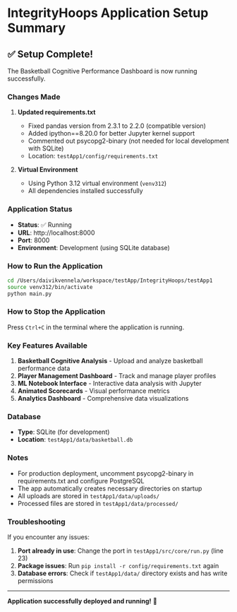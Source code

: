 # IntegrityHoops Application Setup Summary

## ✅ Setup Complete!

The Basketball Cognitive Performance Dashboard is now running successfully.

### Changes Made

1. **Updated requirements.txt**
   - Fixed pandas version from 2.3.1 to 2.2.0 (compatible version)
   - Added ipython==8.20.0 for better Jupyter kernel support
   - Commented out psycopg2-binary (not needed for local development with SQLite)
   - Location: `testApp1/config/requirements.txt`

2. **Virtual Environment**
   - Using Python 3.12 virtual environment (`venv312`)
   - All dependencies installed successfully

### Application Status

- **Status**: ✅ Running
- **URL**: http://localhost:8000
- **Port**: 8000
- **Environment**: Development (using SQLite database)

### How to Run the Application

```bash
cd /Users/daivikvennela/workspace/testApp/IntegrityHoops/testApp1
source venv312/bin/activate
python main.py
```

### How to Stop the Application

Press `Ctrl+C` in the terminal where the application is running.

### Key Features Available

1. **Basketball Cognitive Analysis** - Upload and analyze basketball performance data
2. **Player Management Dashboard** - Track and manage player profiles
3. **ML Notebook Interface** - Interactive data analysis with Jupyter
4. **Animated Scorecards** - Visual performance metrics
5. **Analytics Dashboard** - Comprehensive data visualizations

### Database

- **Type**: SQLite (for development)
- **Location**: `testApp1/data/basketball.db`

### Notes

- For production deployment, uncomment psycopg2-binary in requirements.txt and configure PostgreSQL
- The app automatically creates necessary directories on startup
- All uploads are stored in `testApp1/data/uploads/`
- Processed files are stored in `testApp1/data/processed/`

### Troubleshooting

If you encounter any issues:

1. **Port already in use**: Change the port in `testApp1/src/core/run.py` (line 23)
2. **Package issues**: Run `pip install -r config/requirements.txt` again
3. **Database errors**: Check if `testApp1/data/` directory exists and has write permissions

---

**Application successfully deployed and running!** 🚀

